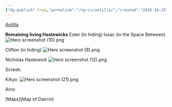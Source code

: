 ```yaml
---
{"dg-publish":true,"permalink":"/np-cs/antilla/","created":"2025-10-25T15:21:49.371-04:00","updated":"2025-10-25T21:23:39.622-04:00"}
---
```



[Antilla](Cities)

**Remaining living Hastewicks**
Ester (in hiding)
Issac (in the Space Between)
![Hero screenshot (10).png](/img/user/Resources/Hero%20screenshot%20(10).png)

Clifton (in hiding)
![Hero screenshot (8).png](/img/user/Resources/Hero%20screenshot%20(8).png)
 

  

Nicholas Hastewick
![Hero screenshot (12).png](/img/user/Resources/Hero%20screenshot%20(12).png)

Screek:

Kikyo: 
![Hero screenshot (21).png](/img/user/Resources/Hero%20screenshot%20(21).png)

Arro:


[Maps](Map of Dalrrin)